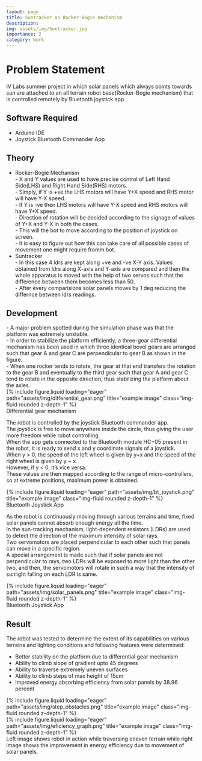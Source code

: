 ```yaml
---
layout: page
title: Suntracker on Rocker-Bogie mechanism
description:
img: assets/img/Suntracker.jpg
importance: 2
category: work
---
```


<h1>Problem Statement</h1>
IV Labs summer project in which solar panels which always points towards sun are attached to an all terrain robot base(Rocker-Bogie mechanism) that is controlled remotely by Bluetooth joystick app. 

<h2>Software Required</h2>
<ul>
<li>Arduino IDE</li>
<li>Joystick Bluetooth Commander App</li>
</ul>

<h2>Theory</h2>
<ul>
<li>Rocker-Bogie Mechanism</li>
- X and Y values are used to have precise control of Left Hand Side(LHS) and Right Hand Side(RHS) motors. <br>
- Simply, if Y is +ve the LHS motors will have Y+X speed and RHS motor will have Y-X speed. <br>
- If Y is -ve then LHS motors  will have Y-X speed and RHS motors will have Y+X speed. <br>
- Direction of rotation will be decided according to the signage of values of Y+X and Y-X in both the cases. <br>
- This will the bot to move according to the position of joystick on screen. <br>
- It is easy to figure out how this can take care of all possible cases of movement one  might require fromm bot.
<li>Suntracker</li>
- In this case 4 ldrs are kept along +ve and -ve X-Y axis. Values obtained from ldrs along X-axis and Y-axis are compared and then the whole apparatus is moved with the help of two servos such that the difference between them becomes less than 50. <br>
- After every comparisions solar panels moves by 1 deg reducing the differnce between 
ldrs readings.
</ul>

<h2>Development</h2>
- A major problem spotted during the simulation phase was that the platform was extremely unstable. <br>
- In order to stabilize the platform efficiently, a three-gear differential mechanism has been used in which three identical bevel gears are arranged such that gear A and gear C are perpendicular to gear B as shown in the figure. <br>
- When one rocker tends to rotate, the gear at that end transfers the rotation to the gear B and eventually to the third gear such that gear A and gear C tend to rotate in the opposite direction, thus stabilizing the platform about the axles. 

<div class="row justify-content-sm-center">
    <div class="col-sm-8 mt-3 mt-md-0">
        {% include figure.liquid loading="eager" path="assets/img/differential_gear.png" title="example image" class="img-fluid rounded z-depth-1" %}
    </div>
</div>
<div class="caption">
    Differential gear mechanism
</div>

The robot is controlled by the joystick Bluetooth commander app.<br> 
The joystick is free to move anywhere inside the circle, thus giving the user more freedom while robot controlling. <br> 
When the app gets connected to the Bluetooth module HC−05 present in the robot, it is ready to send x and y coordinate signals of a joystick.<br> 
When y > 0, the speed of the left wheel is given by y+x and the speed of the right wheel is given by y − x. <br> 
However, if y < 0, it’s vice versa. <br> 
These values are then mapped according to the range of micro-controllers, so at extreme positions, maximum power is obtained.

<div class="row justify-content-sm-center">
    <div class="col-sm-8 mt-3 mt-md-0">
        {% include figure.liquid loading="eager" path="assets/img/bt_joystick.png" title="example image" class="img-fluid rounded z-depth-1" %}
    </div>
</div>
<div class="caption">
    Bluetooth Joystick App
</div>

As the robot is continuously moving through various terrains and time, fixed solar panels cannot absorb enough energy all the time.<br> 
In the sun-tracking mechanism, light-dependent resistors (LDRs) are used to detect the direction of the maximum intensity of solar rays.<br> 
Two servomotors are placed perpendicular to each other such that panels can move in a specific region. <br>
A special arrangement is made such that if solar panels are not perpendicular to rays, two LDRs will be exposed to more light than the other two, and then, the servomotors will rotate in such a way that the intensity of sunlight falling on each LDR is same.

<div class="row justify-content-sm-center">
    <div class="col-sm-8 mt-3 mt-md-0">
        {% include figure.liquid loading="eager" path="assets/img/solar_panels.png" title="example image" class="img-fluid rounded z-depth-1" %}
    </div>
</div>
<div class="caption">
    Bluetooth Joystick App
</div>

<h2>Result</h2>
The robot was tested to determine the extent of its capabilities on various terrains and lighting conditions and following features were determined:
<ul>
<li>Better stability on the platform due to differential gear mechanism</li>
<li>Ability to climb slope of gradient upto 45 degrees</li>
<li>Ability to traverse extremely uneven surfaces</li>
<li>Ability to climb steps of max height of 15cm</li>
<li>Improved energy absorbing efficiency from solar panels by 38.96 percent</li>
</ul>

<div class="row">
    <div class="col-sm mt-3 mt-md-0">
        {% include figure.liquid loading="eager" path="assets/img/step_obstacles.png" title="example image" class="img-fluid rounded z-depth-1" %}
    </div>
    <div class="col-sm mt-3 mt-md-0">
        {% include figure.liquid loading="eager" path="assets/img/eficiency_graph.png" title="example image" class="img-fluid rounded z-depth-1" %}
    </div>
</div>
<div class="caption">
    Left image shows robot in action while traversing eneven terrain while right image shows the improvement in energy efficiency due to movement of solar panels.
</div>
